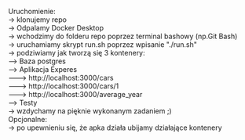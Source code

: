 Uruchomienie:  
-> klonujemy repo  
-> Odpalamy Docker Desktop  
-> wchodzimy do folderu repo poprzez terminal bashowy (np.Git Bash)  
-> uruchamiamy skrypt run.sh poprzez wpisanie "./run.sh"  
-> podziwiamy jak tworzą się 3 kontenery:  
--> Baza postgres  
--> Aplikacja Experes  
---> http://localhost:3000/cars  
---> http://localhost:3000/cars/1  
---> http://localhost:3000/average_year  
--> Testy  
-> wzdychamy na pięknie wykonanym zadaniem ;)  
Opcjonalne:  
-> po upewnieniu się, że apka działa ubijamy działające kontenery

